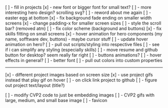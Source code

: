[ ] - fill in projects
[x] - new font or bigger font for small text?
[ ] - more interesting hero design? scrolling svg?
[ ] - reword about me again
[ ] - easter egg at bottom
[x] - fix background fade ending on smaller width screens
[x] - change padding-x for smaller screen sizes
[ ] - style the scroll bar? (removed atm)
[ ] - fix color scheme (background and buttons)
[x] - fix skills fitting on small screens
[x] - hover animation for hero components (my name, sofftware dev, buttons) - maybe cursor stuff
[ ] - update hover animation on hero?
[ ] - pull out scripts/styling into respective files
[ ] - see if i can simplify any styling (especially skills)
[ ] - move resume and github button for desktop? seem really far right
[ ] - buttons animations?
[ ] - hover effects in general?
[ ] - better font
[ ] - pull out colors into custom properties

---

[x] - different project images based on screen size
[x] - use project gifs instead that play gif on hover
[ ] - on click link project to github
[ ] - figure out project text/layout (title?)

[ ] - modify CVP2 code to just be embedding images
[ ] - CVP2 gifs with large, medium, and small base image
[ ] - favicon
